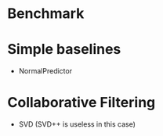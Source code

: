 # Benchmark

# Simple baselines
- NormalPredictor

# Collaborative Filtering
- SVD (SVD++ is useless in this case)
